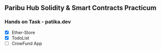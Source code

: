 ## Paribu Hub Solidity & Smart Contracts Practicum

### Hands on Task - patika.dev


- [X] Ether-Store
- [X] TodoList
- [ ] CrowFund App
